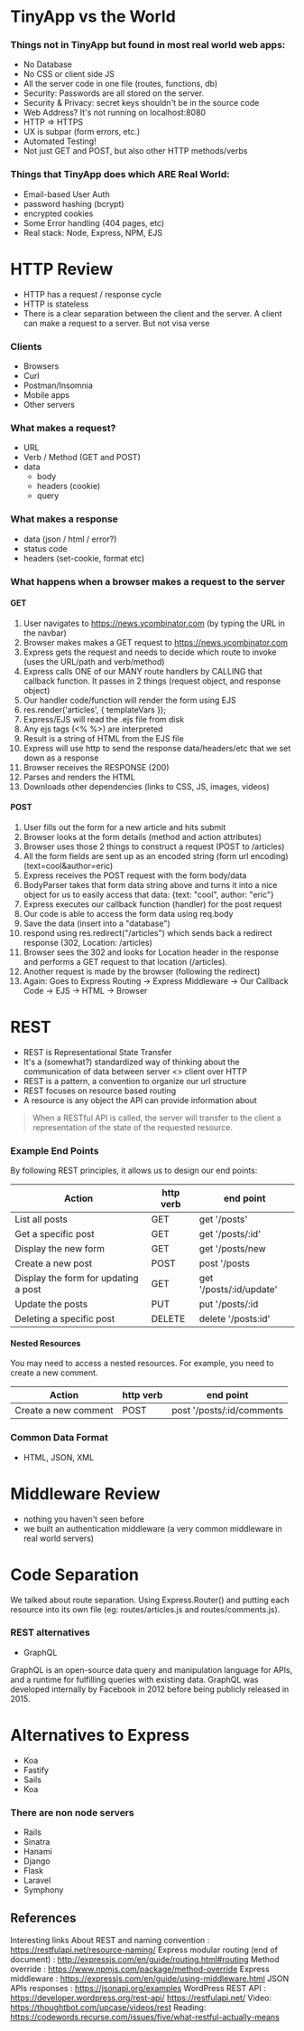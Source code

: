 # TinyApp vs the World

### Things not in TinyApp but found in most real world web apps:

- No Database
- No CSS or client side JS
- All the server code in one file (routes, functions, db)
- Security: Passwords are all stored on the server.
- Security & Privacy: secret keys shouldn't be in the source code
- Web Address? It's not running on localhost:8080
- HTTP => HTTPS
- UX is subpar (form errors, etc.)
- Automated Testing!
- Not just GET and POST, but also other HTTP methods/verbs

### Things that TinyApp does which ARE Real World:

- Email-based User Auth
- password hashing (bcrypt)
- encrypted cookies
- Some Error handling (404 pages, etc)
- Real stack: Node, Express, NPM, EJS

# HTTP Review

- HTTP has a request / response cycle
- HTTP is stateless
- There is a clear separation between the client and the server. A client can make a request to a server. But not visa verse

### Clients

- Browsers
- Curl
- Postman/Insomnia
- Mobile apps
- Other servers

### What makes a request?

- URL
- Verb / Method (GET and POST)
- data
  - body
  - headers (cookie)
  - query

### What makes a response

- data (json / html / error?)
- status code
- headers (set-cookie, format etc)

### What happens when a browser makes a request to the server

#### GET

1. User navigates to https://news.ycombinator.com (by typing the URL in the navbar)
2. Browser makes makes a GET request to https://news.ycombinator.com
3. Express gets the request and needs to decide which route to invoke (uses the URL/path and verb/method)
4. Express calls ONE of our MANY route handlers by CALLING that callback function. It passes in 2 things (request object, and response object)
5. Our handler code/function will render the form using EJS
6. res.render('articles', { templateVars });
7. Express/EJS will read the .ejs file from disk
8. Any ejs tags (<% %>) are interpreted 
9. Result is a string of HTML from the EJS file
10. Express will use http to send the response data/headers/etc that we set down as a response
11. Browser receives the RESPONSE (200)
12. Parses and renders the HTML
13. Downloads other dependencies (links to CSS, JS, images, videos) 

#### POST

1. User fills out the form for a new article and hits submit
2. Browser looks at the form details (method and action attributes)
3. Browser uses those 2 things to construct a request (POST to /articles)
4. All the form fields are sent up as an encoded string (form url encoding) (text=cool&author=eric)
5. Express receives the POST request with the form body/data
6. BodyParser takes that form data string above and turns it into a nice object for us to easily access that data: {text: "cool", author: "eric"}
8. Express executes our callback function (handler) for the post request
9. Our code is able to access the form data using req.body
10. Save the data (insert into a "database")
11. respond using res.redirect("/articles") which sends back a redirect response (302, Location: /articles)
12. Browser sees the 302 and looks for Location header in the response and performs a GET request to that location (/articles).
13. Another request is made by the browser (following the redirect)
14. Again: Goes to Express Routing -> Express Middleware -> Our Callback Code -> EJS -> HTML -> Browser

# REST

- REST is Representational State Transfer
- It's a (somewhat?) standardized way of thinking about the communication of data between server <> client over HTTP
- REST is a pattern, a convention to organize our url structure
- REST focuses on resource based routing
- A resource is any object the API can provide information about

> When a RESTful API is called, the server will transfer to the client a representation of the state of the requested resource.

### Example End Points

By following REST principles, it allows us to design our end points:

| Action                                | http verb | end point                |
| ------------------------------------- | --------- | ------------------------ |
| List all posts                        | GET       | get '/posts'             |
| Get a specific post                   | GET       | get '/posts/:id'         |
| Display the new form                  | GET       | get '/posts/new          |
| Create a new post                     | POST      | post '/posts             |
| Display the form for updating a post  | GET       | get '/posts/:id/update'  |
| Update the posts                      | PUT       | put '/posts/:id          |
| Deleting a specific post              | DELETE    | delete '/posts:id'       |

#### Nested Resources

You may need to access a nested resources. For example, you need to create a new comment.

| Action               | http verb | end point                  |
| -------------------- | --------- | -------------------------- |
| Create a new comment | POST      | post '/posts/:id/comments  |


### Common Data Format

- HTML, JSON, XML

# Middleware Review

- nothing you haven't seen before
- we built an authentication middleware (a very common middleware in real world servers)

# Code Separation


We talked about route separation. Using Express.Router() and putting each resource into its own file (eg: routes/articles.js and routes/comments.js).


### REST alternatives

- GraphQL

GraphQL is an open-source data query and manipulation language for APIs, and a runtime for fulfilling queries with existing data. GraphQL was developed internally by Facebook in 2012 before being publicly released in 2015.

# Alternatives to Express
- Koa
- Fastify
- Sails
- Koa

### There are non node servers
- Rails 
- Sinatra
- Hanami
- Django 
- Flask
- Laravel
- Symphony


## References

Interesting links
About REST and naming convention : https://restfulapi.net/resource-naming/
Express modular routing (end of document) : http://expressjs.com/en/guide/routing.html#routing
Method override : https://www.npmjs.com/package/method-override
Express middleware : https://expressjs.com/en/guide/using-middleware.html
JSON APIs responses : https://jsonapi.org/examples
WordPress REST API : https://developer.wordpress.org/rest-api/
https://restfulapi.net/
Video: https://thoughtbot.com/upcase/videos/rest
Reading: https://codewords.recurse.com/issues/five/what-restful-actually-means
